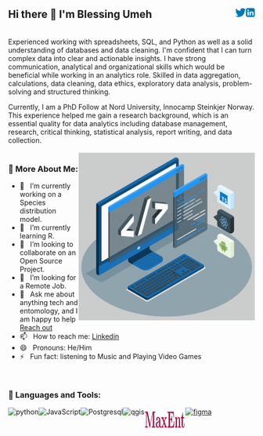 ## Hi there 👋 I'm Blessing Umeh <a href="https://www.linkedin.com/in/umeh-blessing/"><img align="right" src="https://github.com/Codehouze/Codehouze/blob/main/assets/linkedin.svg" height="18px" /></a><a href="https://twitter.com/bledazzle" align="right"><img align="right"  src="https://github.com/Codehouze/Codehouze/blob/main/assets/twitter.svg" height="18px" />
</a>
<br>
Experienced working with spreadsheets, SQL, and Python as well as a solid understanding of databases and data cleaning. I'm confident that I can turn complex data into clear and actionable insights. I have strong communication, analytical and organizational skills which would be beneficial while working in an analytics role. Skilled in data aggregation, calculations, data cleaning, data ethics, exploratory data analysis, problem-solving and structured thinking. 

Currently, I am a PhD Follow at Nord University, Innocamp Steinkjer  Norway. This experience helped me gain a research background, which is an essential quality for data analytics including database management, research, critical thinking, statistical analysis, report writing, and data collection.
<br>
<br>
<img align="right" alt="GIF" src="https://github.com/Codehouze/Codehouze/blob/main/techstack.gif" width="360px" border-radius="20px" />

### 🧐 More About Me:

- 🔭 &nbsp; I’m currently working on a Species distribution model.
- 🌱 &nbsp; I’m currently learning R.
- 👯 &nbsp; I’m looking to collaborate on an Open Source Project.
- 🤔 &nbsp; I’m looking for a Remote Job.
- 💬 &nbsp; Ask me about anything tech and entomology, and I am happy to help <a href="https://www.linkedin.com/in/umeh-blessing/">Reach out</a>
- 📫 &nbsp; How to reach me: <a href="https://www.linkedin.com/in/umeh-blessing/"/>Linkedin</a>
- 😄 &nbsp; Pronouns: He/Him
- ⚡ &nbsp; Fun fact: listening to Music and Playing Video Games

<br>

### 🔨 Languages and Tools:
<a href="https://www.python.org/" target="_blank"> <img align="left" src="https://upload.wikimedia.org/wikipedia/commons/thumb/f/f8/Python_logo_and_wordmark.svg/1920px-Python_logo_and_wordmark.svg.png" alt="python" height ="42px"/> </a>
<a href="https://developer.mozilla.org/en-US/docs/Web/JavaScript" target="_blank"> <img align="left" alt="JavaScript" height ="42px"  src="https://raw.githubusercontent.com/rahul-jha98/github_readme_icons/main/language_and_tools/square/javascript/javascript.svg"> </a>

<a href="https://www.postgresql.org/" target="_blank"> <img align="left" alt="Postgresql" height ="42px" src="https://www.postgresql.org/media/img/about/press/elephant.png"></a>
<a href="https://www.qgis.org/en/site/" target="_blank"><img align="left" alt="qgis" height ="42px" src="https://qgis.org/id/_downloads/b738556101ca15d573f1a7e334e33407/qgis-logo.png"></a>
<a href="https://git-scm.com/" target="_blank"> <img src="https://github.com/americocunhajr/MaxEnt/raw/master/logo/MaxEnt.png" align="left" alt="git" height='42px'/> </a>
<a href="https://www.r-project.org/" target="_blank"> <img src="https://upload.wikimedia.org/wikipedia/commons/thumb/1/1b/R_logo.svg/1086px-R_logo.svg.png" alt="figma" height='42px'/> </a>


<br>
